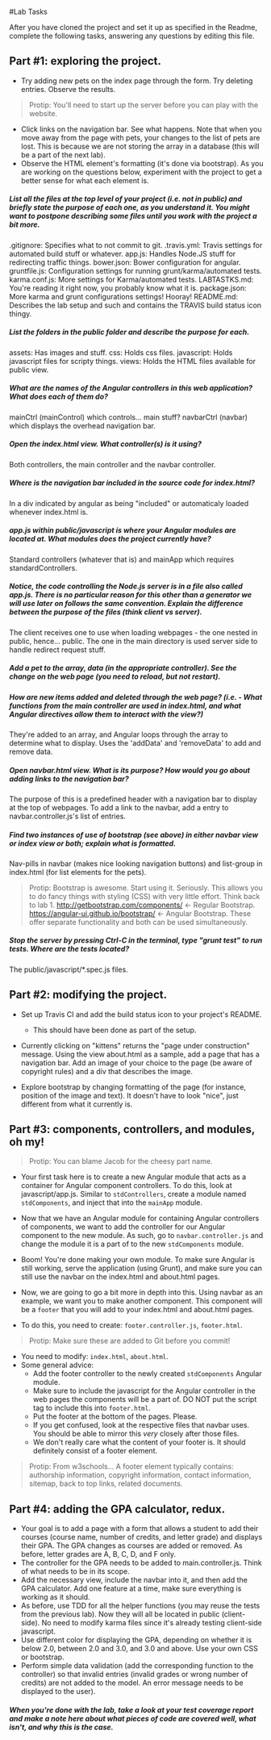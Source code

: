 #Lab Tasks

After you have cloned the project and set it up as specified in the Readme, complete the following tasks, answering any
questions by editing this file. 

## Part #1: exploring the project.

- Try adding new pets on the index page through the form. Try deleting entries. Observe the results. 

> Protip: You'll need to start up the server before you can play with the website.

- Click links on the navigation bar. See what happens. Note that when you move away from the page with pets, your changes to the list of pets are lost. This is because we are not storing the array in a database (this will be a part of the next lab). 
- Observe the HTML element's formatting (it's done via bootstrap). As you are working on the questions below, experiment with the project to get a better sense for what each element is. 

##### List all the files at the top level of your project (i.e. not in public) and briefly state the purpose of each one, as you understand it. You might want to postpone describing some files until you work with the project a bit more. 
.gitignore: Specifies what to not commit to git.
.travis.yml: Travis settings for automated build stuff or whatever.
app.js: Handles Node.JS stuff for redirecting traffic things.
bower.json: Bower configuration for angular.
gruntfile.js: Configuration settings for running grunt/karma/automated tests.
karma.conf.js: More settings for Karma/automated tests.
LABTASTKS.md: You're reading it right now, you probably know what it is.
package.json: More karma and grunt configurations settings! Hooray!
README.md: Describes the lab setup and such and contains the TRAVIS build status icon thingy.

##### List the folders in the public folder and describe the purpose for each.
assets: Has images and stuff.
css: Holds css files.
javascript: Holds javascript files for scripty things.
views: Holds the HTML files available for public view.

##### What are the names of the Angular controllers in this web application? What does each of them do?
mainCtrl (mainControl) which controls... main stuff?
navbarCtrl (navbar) which displays the overhead navigation bar.

##### Open the index.html view. What controller(s) is it using?
Both controllers, the main controller and the navbar controller.

##### Where is the navigation bar included in the source code for index.html?
In a div indicated by angular as being "included" or automaticaly loaded whenever index.html is.

##### app.js within public/javascript is where your Angular modules are located at. What modules does the project currently have?
Standard controllers (whatever that is) and mainApp which requires standardControllers.

##### Notice, the code controlling the Node.js server is in a file also called app.js. There is no particular reason for this other than a generator we will use later on follows the same convention. Explain the difference between the purpose of the files (think client vs server).
The client receives one to use when loading webpages - the one nested in public, hence... public. The one in the main directory is used server side to handle redirect request stuff.

##### Add a pet to the array, data (in the appropriate controller). See the change on the web page (you need to reload, but not restart).
##### How are new items added and deleted through the web page? (i.e. - What functions from the main controller are used in index.html, and what Angular directives allow them to interact with the view?)
They're added to an array, and Angular loops through the array to determine what to display. Uses the 'addData' and 'removeData' to add and remove data.

##### Open navbar.html view. What is its purpose? How would you go about adding links to the navigation bar?
The purpose of this is a predefined header with a navigation bar to display at the top of webpages. To add a link to the navbar, add a entry to navbar.controller.js's list of entries.

##### Find two instances of use of bootstrap (see above) in either navbar view or index view or both; explain what is formatted.
Nav-pills in navbar (makes nice looking navigation buttons) and list-group in index.html (for list elements for the pets).

>Protip: Bootstrap is awesome. Start using it. Seriously. This allows you to do fancy things with styling (CSS) with very little effort. Think back to lab 1. http://getbootstrap.com/components/ <- Regular Bootstrap. https://angular-ui.github.io/bootstrap/ <- Angular Bootstrap. These offer separate functionality and both can be used simultaneously.

##### Stop the server by pressing Ctrl-C in the terminal, type "grunt test" to run tests. Where are the tests located?
The public/javascript/*.spec.js files.

## Part #2: modifying the project.

- Set up Travis CI and add the build status icon to your project's README.
  - This should have been done as part of the setup.

- Currently clicking on "kittens" returns the "page under construction" message. Using the view about.html as a sample, add a page that has a navigation bar. Add an image of your choice to the page (be aware of copyright rules) and a div that describes the image. 
- Explore bootstrap by changing formatting of the page (for instance, position of the image and text). It doesn't have to look "nice", just different from what it currently is. 

## Part #3: components, controllers, and modules, oh my!

>Protip: You can blame Jacob for the cheesy part name.

- Your first task here is to create a new Angular module that acts as a container for Angular component controllers. To do this, look at javascript/app.js. Similar to `stdControllers`, create a module named `stdComponents`, and inject that into the `mainApp` module.
- Now that we have an Angular module for containing Angular controllers of components, we want to add the controller for our Angular component to the new module. As such, go to `navbar.controller.js` and change the module it is a part of to the new `stdComponents` module.
- Boom! You're done making your own module. To make sure Angular is still working, serve the application (using Grunt), and make sure you can still use the navbar on the index.html and about.html pages.

- Now, we are going to go a bit more in depth into this. Using navbar as an example, we want you to make another component. This component will be a `footer` that you will add to your index.html and about.html pages.
- To do this, you need to create: `footer.controller.js`, `footer.html`.

>Protip: Make sure these are added to Git before you commit!

- You need to modify: `index.html`, `about.html`.
- Some general advice:
  - Add the footer controller to the newly created `stdComponents` Angular module.
  - Make sure to include the javascript for the Angular controller in the web pages the components will be a part of. DO NOT put the script tag to include this into `footer.html`.
  - Put the footer at the bottom of the pages. Please.
  - If you get confused, look at the respective files that navbar uses. You should be able to mirror this _very_ closely after those files.
  - We don't really care what the content of your footer is. It should definitely consist of a footer element.

>Protip: From w3schools... A footer element typically contains: authorship information, copyright information, contact information, sitemap, back to top links, related documents.


## Part #4: adding the GPA calculator, redux.
- Your goal is to add a page with a form that allows a student to add their courses (course name, number of credits, and letter grade) and displays their GPA. The GPA changes as courses are added or removed. As before, letter grades are A, B, C, D, and F only. 
- The controller for the GPA needs to be added to main.controller.js. Think of what needs to be in its scope. 
- Add the necessary view, include the navbar into it, and then add the GPA calculator. Add one feature at a time, make sure everything is working as it should. 
- As before, use TDD for all the helper functions (you may reuse the tests from the previous lab). Now they will all be located in public (client-side). No need to modify karma files since it's already testing client-side javascript. 
- Use different color for displaying the GPA, depending on whether it is below 2.0, between 2.0 and 3.0, and 3.0 and above. Use your own CSS or bootstrap. 
- Perform simple data validation (add the corresponding function to the controller) so that invalid entries (invalid grades or wrong number of credits) are not added to the model. An error message needs to be displayed to the user). 

##### When you're done with the lab, take a look at your test coverage report and make a note here about what pieces of code are covered well, what isn't, and why this is the case.


